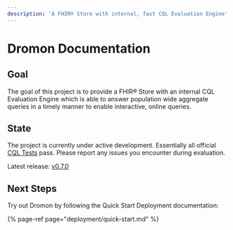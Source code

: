 ```yaml
---
description: 'A FHIR® Store with internal, fast CQL Evaluation Engine'
---
```


# Dromon Documentation

## Goal

The goal of this project is to provide a FHIR® Store with an internal CQL Evaluation Engine which is able to answer population wide aggregate queries in a timely manner to enable interactive, online queries.

## State

The project is currently under active development. Essentially all official [CQL Tests](https://cql.hl7.org/tests.html) pass. Please report any issues you encounter during evaluation.

Latest release: [v0.7.0](https://github.com/samply/dromon/releases/tag/v0.7.0)

## Next Steps

Try out Dromon by following the Quick Start Deployment documentation:

{% page-ref page="deployment/quick-start.md" %}

